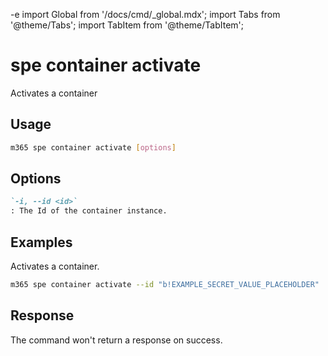 -e <!-- DISCLAIMER: All secrets, passwords, and sensitive values in this document are examples only and not real credentials. -->
import Global from '/docs/cmd/_global.mdx';
import Tabs from '@theme/Tabs';
import TabItem from '@theme/TabItem';

# spe container activate

Activates a container

## Usage

```sh
m365 spe container activate [options]
```

## Options

```md definition-list
`-i, --id <id>`
: The Id of the container instance.
```

<Global />

## Examples

Activates a container.

```sh
m365 spe container activate --id "b!EXAMPLE_SECRET_VALUE_PLACEHOLDER"
```

## Response

The command won't return a response on success.
